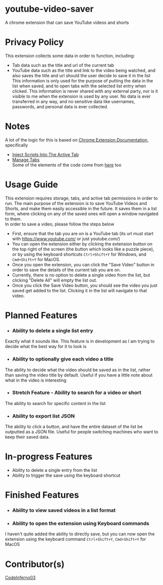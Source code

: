 # youtube-video-saver
A chrome extension that can save YouTube videos and shorts

# Privacy Policy
This extension collects some data in order to function, including:
- Tab data such as the title and url of the current tab
- YouTube data such as the title and link to the video being watched, and also saves the title and url should the user decide to save it in the list
This information is only used for the purpose of putting the data in the list when saved, and to open tabs with the selected list entry when clicked.
This information is never shared with any external party, nor is it visible to me when the extension is used by any user.
No data is ever transferred in any way, and no sensitive data like usernames, passwords, and personal data is ever collected.


# Notes
A lot of the logic for this is based on [Chrome Extension Documentation](https://developer.chrome.com/docs/extensions/get-started), specifically
- [Inject Scripts Into The Active Tab](https://developer.chrome.com/docs/extensions/get-started/tutorial/scripts-activetab)
- [Manage Tabs](https://developer.chrome.com/docs/extensions/get-started/tutorial/popup-tabs-manager)
\
Some of the elements of the code come from [here](https://www.geeksforgeeks.org/create-a-chrome-extension-in-html-css-javascript/) too

# Usage Guide
This extension requires storage, tabs, and active tab permissions in order to run. The main purpose of the extension is to
save YouTube Videos and Shorts, and make them easily accessible in the future. It saves them in a list form, where clicking
on any of the saved ones will open a window navigated to them. \
In order to save a video, please follow the steps below
- First, ensure that the tab you are on is a YouTube tab (its url must start with https://www.youtube.com/ or just youtube.com/)
- You can open the extension either by clicking the extension button on the top right of the screen (the button which looks like a puzzle piece), or by using the keyboard shortcuts `Ctrl+Shift+Y` for Windows, and `Cmd+Shift+Y` for MacOS.
- Once you open the extension, you can click the "Save Video" button in order to save the details of the current tab you are on. 
- Currently, there is no option to delete a single video from the list, but clicking "Delete All" will empty the list out.
- Once you click the Save Video button, you should see the video you just saved get added to the list. Clicking it in the list will navigate to that video.


# Planned Features
- ### Ability to delete a single list entry
Exactly what it sounds like. This feature is in development as I am trying to decide what the best way for it to look is
- ### Ability to optionally give each video a title
The ability to decide what the video should be saved as in the list, rather than saving the video title by default. Useful if you have a little note about what in the video is interesting
- ### Stretch Feature - Ability to search for a video or short
The ability to search for specific content in the list
- ### Ability to export list JSON
The ability to click a button, and have the entire dataset of the list be outputted as a JSON file. Useful for people switching machines who want to keep their saved data.

# In-progress Features
- Ability to delete a single entry from the list
- Ability to trigger the save using the keyboard shortcut

# Finished Features
- ### Ability to view saved videos in a list format
- ### Ability to open the extension using Keyboard commands
I haven't quite added the ability to directly save, but you can now open the extension using the keyboard command `Ctrl+Shift+Y`, `Cmd+Shift+Y` for MacOS


# Contributor(s)
[CodeInferno03](https://github.com/CodeInferno03)